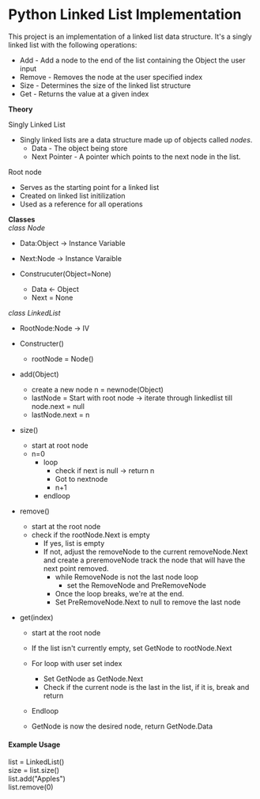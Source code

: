# Python Linked List Implementation

  This project is an implementation of a linked list data structure. It's a singly
linked list with the following operations:
  * Add - Add a node to the end of the list containing the Object the user input
  * Remove - Removes the node at the user specified index
  * Size - Determines the size of the linked list structure
  * Get - Returns the value at a given index

**Theory**  

Singly Linked List  
  * Singly linked lists are a data structure made up of objects called _nodes_.  
    * Data - The object being store
    * Next Pointer - A pointer which points to the next node in the list.

Root node
  * Serves as the starting point for a linked list
  * Created on linked list initilization
  * Used as a reference for all operations


**Classes**  
_class Node_  
  * Data:Object -> Instance Variable  
  * Next:Node -> Instance Varaible  

  * Construcuter(Object=None)  
    * Data <- Object  
    * Next = None  

_class LinkedList_
  * RootNode:Node -> IV  

  * Constructer()  
    * rootNode = Node()  

  * add(Object)  
    * create a new node n = newnode(Object)  
    * lastNode = Start with root node -> iterate through linkedlist till node.next = null  
    * lastNode.next = n  

  * size()  
    * start at root node  
    * n=0  
      * loop  
        * check if next is null -> return n  
        * Got to nextnode  
        * n+1  
      * endloop  

  * remove()
    * start at the root node
    * check if the rootNode.Next is empty
      * If yes, list is empty
      * If not, adjust the removeNode to the current removeNode.Next and create a preremoveNode track the node that will have the next point removed.
        * while RemoveNode is not the last node loop
          * set the RemoveNode and PreRemoveNode
        * Once the loop breaks, we're at the end.
        * Set PreRemoveNode.Next to null to remove the last node

  * get(index)
    * start at the root node
    * If the list isn't currently empty, set GetNode to rootNode.Next
    * For loop with user set index
      * Set GetNode as GetNode.Next
      * Check if the current node is the last in the list, if it is, break and return
    * Endloop

    * GetNode is now the desired node, return GetNode.Data

#### Example Usage  
list = LinkedList()  
size = list.size()  
list.add("Apples")  
list.remove(0)  
